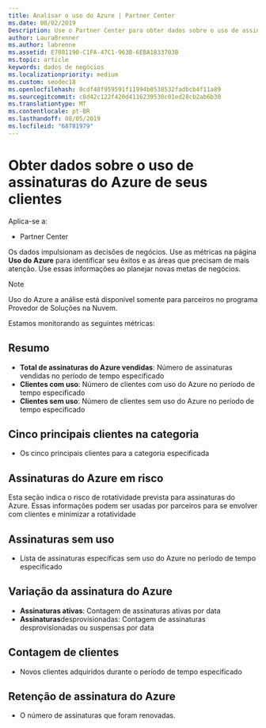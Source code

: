 ```yaml
---
title: Analisar o uso do Azure | Partner Center
ms.date: 08/02/2019
Description: Use o Partner Center para obter dados sobre o uso de assinaturas do Azure de seus clientes.
author: LauraBrenner
ms.author: labrenne
ms.assetid: E7081190-C1FA-47C1-963B-6EBA1B33703B
ms.topic: article
keywords: dados de negócios
ms.localizationpriority: medium
ms.custom: seodec18
ms.openlocfilehash: 0cdf48f959591f11994b0538532fadbcb4f11a89
ms.sourcegitcommit: c8d42c122f420d4116239530c01ed28cb2ab6b30
ms.translationtype: MT
ms.contentlocale: pt-BR
ms.lasthandoff: 08/05/2019
ms.locfileid: "68781979"
---
```

# <a name="get-data-about-the-usage-of-your-customers-azure-subscriptions"></a>Obter dados sobre o uso de assinaturas do Azure de seus clientes

Aplica-se a:

- Partner Center

Os dados impulsionam as decisões de negócios. Use as métricas na página **Uso do Azure** para identificar seu êxitos e as áreas que precisam de mais atenção. Use essas informações ao planejar novas metas de negócios.

> [!NOTE]
> Uso do Azure a análise está disponível somente para parceiros no programa Provedor de Soluções na Nuvem.

Estamos monitorando as seguintes métricas:

## <a name="summary"></a>Resumo

- **Total de assinaturas do Azure vendidas**: Número de assinaturas vendidas no período de tempo especificado  
- **Clientes com uso**: Número de clientes com uso do Azure no período de tempo especificado  
- **Clientes sem uso**: Número de clientes sem uso do Azure no período de tempo especificado  

## <a name="top-5-customers-in-category"></a>Cinco principais clientes na categoria

- Os cinco principais clientes para a categoria especificada  

## <a name="azure-subscriptions-at-risk"></a>Assinaturas do Azure em risco

Esta seção indica o risco de rotatividade prevista para assinaturas do Azure. Essas informações podem ser usadas por parceiros para se envolver com clientes e minimizar a rotatividade

## <a name="subscriptions-without-usage"></a>Assinaturas sem uso

- Lista de assinaturas específicas sem uso do Azure no período de tempo especificado  

## <a name="azure-subscription-churn"></a>Variação da assinatura do Azure

- **Assinaturas ativas**: Contagem de assinaturas ativas por data  
- **Assinaturas**desprovisionadas: Contagem de assinaturas desprovisionadas ou suspensas por data  

## <a name="customer-count"></a>Contagem de clientes

- Novos clientes adquiridos durante o período de tempo especificado  

## <a name="azure-subscription-retention"></a>Retenção de assinatura do Azure

- O número de assinaturas que foram renovadas.
